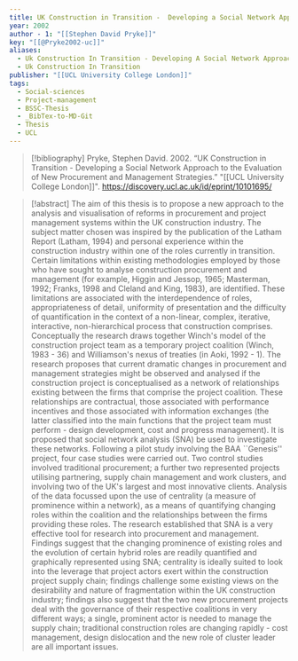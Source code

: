 ```yaml
---
title: UK Construction in Transition -  Developing a Social Network Approach to the Evaluation of New Procurement and Management Strategies
year: 2002
author - 1: "[[Stephen David Pryke]]"
key: "[[@Pryke2002-uc]]"
aliases:
  - Uk Construction In Transition - Developing A Social Network Approach To The Evaluation Of New Procurement And Management Strategies
  - Uk Construction In Transition
publisher: "[[UCL University College London]]"
tags:
  - Social-sciences
  - Project-management
  - BSSC-Thesis
  - _BibTex-to-MD-Git
  - Thesis
  - UCL
---
```


> [!bibliography]
> Pryke, Stephen David. 2002. “UK Construction in Transition -  Developing a Social Network Approach to the Evaluation of New Procurement and Management Strategies.” "[[UCL University College London]]". https://discovery.ucl.ac.uk/id/eprint/10101695/

> [!abstract]
> The aim of this thesis is to propose a new approach to the analysis and visualisation of reforms in procurement and project management systems within the UK construction industry. The subject matter chosen was inspired by the publication of the Latham Report (Latham, 1994) and personal experience within the construction industry within one of the roles currently in transition. Certain limitations within existing methodologies employed by those who have sought to analyse construction procurement and management (for example, Higgin and Jessop, 1965; Masterman, 1992; Franks, 1998 and Cleland and King, 1983), are identified. These limitations are associated with the interdependence of roles, appropriateness of detail, uniformity of presentation and the difficulty of quantification in the context of a non-linear, complex, iterative, interactive, non-hierarchical process that construction comprises. Conceptually the research draws together Winch's model of the construction project team as a temporary project coalition (Winch, 1983 - 36) and Williamson's nexus of treaties (in Aoki, 1992 - 1). The research proposes that current dramatic changes in procurement and management strategies might be observed and analysed if the construction project is conceptualised as a network of relationships existing between the firms that comprise the project coalition. These relationships are contractual, those associated with performance incentives and those associated with information exchanges (the latter classified into the main functions that the project team must perform - design development, cost and progress management). It is proposed that social network analysis (SNA) be used to investigate these networks. Following a pilot study involving the BAA ``Genesis'' project, four case studies were carried out. Two control studies involved traditional procurement; a further two represented projects utilising partnering, supply chain management and work clusters, and involving two of the UK's largest and most innovative clients. Analysis of the data focussed upon the use of centrality (a measure of prominence within a network), as a means of quantifying changing roles within the coalition and the relationships between the firms providing these roles. The research established that SNA is a very effective tool for research into procurement and management. Findings suggest that the changing prominence of existing roles and the evolution of certain hybrid roles are readily quantified and graphically represented using SNA; centrality is ideally suited to look into the leverage that project actors exert within the construction project supply chain; findings challenge some existing views on the desirability and nature of fragmentation within the UK construction industry; findings also suggest that the two new procurement projects deal with the governance of their respective coalitions in very different ways; a single, prominent actor is needed to manage the supply chain; traditional construction roles are changing rapidly - cost management, design dislocation and the new role of cluster leader are all important issues.